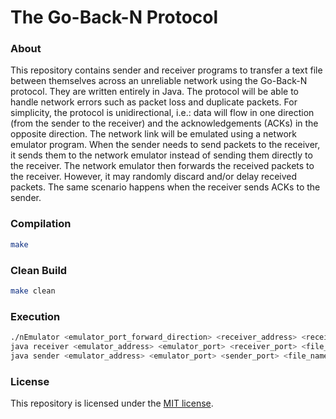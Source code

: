 # The Go-Back-N Protocol
### About
This repository contains sender and receiver programs to transfer a text file between themselves across an unreliable network using the Go-Back-N protocol. They are written entirely in Java. The protocol will be able to handle network errors such as packet loss and duplicate packets. For simplicity, the protocol is unidirectional, i.e.: data will flow in one direction (from the sender to the receiver) and the acknowledgements (ACKs) in the opposite direction. The network link will be emulated using a network emulator program. When the sender needs to send packets to the receiver, it sends them to the network emulator instead of sending them directly to the receiver. The network emulator then forwards the received packets to the receiver. However, it may randomly discard and/or delay received packets. The same scenario happens when the receiver sends ACKs to the sender.


### Compilation
```Bash
make
```

### Clean Build
```Bash
make clean
```

### Execution
```Bash
./nEmulator <emulator_port_forward_direction> <receiver_address> <receiver_port> <emulator_port_backward_direction> <sender_address> <sender_port> <maximum_delay> <discard_probability> <verbose_mode>
java receiver <emulator_address> <emulator_port> <receiver_port> <file_name>
java sender <emulator_address> <emulator_port> <sender_port> <file_name>
```

### License
This repository is licensed under the [MIT license](https://github.com/elailai94/The-Go-Back-N-Protocol/blob/master/LICENSE.md).
